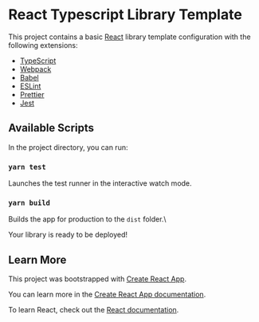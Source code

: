 # React Typescript Library Template

This project contains a basic [React](https://github.com/facebook/react) library template configuration with the following extensions:
- [TypeScript](https://github.com/microsoft/TypeScript)
- [Webpack](https://github.com/webpack/webpack)
- [Babel](https://github.com/babel/babel)
- [ESLint](https://github.com/eslint/eslint)
- [Prettier](https://github.com/prettier/prettier)
- [Jest](https://github.com/facebook/jest)

## Available Scripts

In the project directory, you can run:

### `yarn test`

Launches the test runner in the interactive watch mode.

### `yarn build`

Builds the app for production to the `dist` folder.\

Your library is ready to be deployed!

## Learn More

This project was bootstrapped with [Create React App](https://github.com/facebook/create-react-app).

You can learn more in the [Create React App documentation](https://facebook.github.io/create-react-app/docs/getting-started).

To learn React, check out the [React documentation](https://reactjs.org/).
